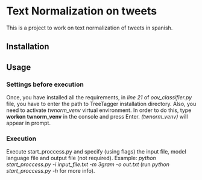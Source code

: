 # Text Normalization on tweets

This is a project to work on text normalization of tweets in spanish.

## Installation

## Usage

### Settings before execution
Once, you have installed all the requirements, in *line 21* of
*oov_classifier.py* file, you have to enter the path to TreeTagger installation
directory.
Also, you need to activate *twnorm_venv* virtual environment.
In order to do this, type **workon twnorm_venv** in the console and press Enter.
*(twnorm_venv)* will appear in prompt.

### Execution
Execute start_proccess.py and specify (using flags) the input file, model
language file and output file (not required).
Example: *python start_proccess.py -i input_file.txt -m 3gram -o out.txt*
(run *python start_proccess.py -h* for more info).
